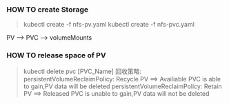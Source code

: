 ### HOW TO create Storage
> kubectl create -f nfs-pv.yaml
> kubectl create -f nfs-pvc.yaml

PV --> PVC --> volumeMounts

### HOW TO release space of PV
> kubectl delete pvc [PVC_Name]
回收策略: persistentVolumeReclaimPolicy: Recycle
          PV ==> Availiable    PVC is able to gain,PV data will be deleted
          persistentVolumeReclaimPolicy: Retain
          PV ==> Released      PVC is unable to gain,PV data will not be deleted

